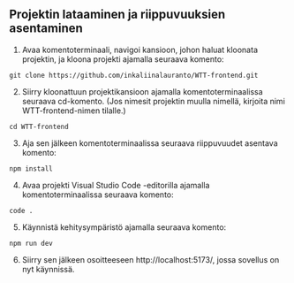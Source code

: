 ## Projektin lataaminen ja riippuvuuksien asentaminen

1. Avaa komentoterminaali, navigoi kansioon, johon haluat kloonata projektin, ja kloona projekti ajamalla seuraava komento:
```
git clone https://github.com/inkaliinalauranto/WTT-frontend.git
```
2. Siirry kloonattuun projektikansioon ajamalla komentoterminaalissa seuraava cd-komento. (Jos nimesit projektin muulla nimellä, kirjoita nimi WTT-frontend-nimen tilalle.)
```
cd WTT-frontend
```
3. Aja sen jälkeen komentoterminaalissa seuraava riippuvuudet asentava komento:
```
npm install
```
4. Avaa projekti Visual Studio Code -editorilla ajamalla komentoterminaalissa seuraava komento:
```
code .
```
5. Käynnistä kehitysympäristö ajamalla seuraava komento:
```
npm run dev
```
6. Siirry sen jälkeen osoitteeseen http://localhost:5173/, jossa sovellus on nyt käynnissä.